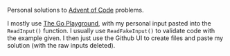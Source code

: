 Personal solutions to [Advent of Code](https://adventofcode.com/) problems.

I mostly use [The Go Playground](https://play.golang.org/), with my personal input pasted into the `ReadInput()` function. I usually use `ReadFakeInput()` to validate code with the example given. I then just use the Github UI to create files and paste my solution (with the raw inputs deleted).
